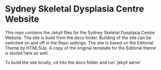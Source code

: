 # Sydney Skeletal Dysplasia Centre Website
This repo contains the Jekyll files for the Sydney Skeletal Dysplasia Centre Website. The site is build from the docs folder. Building of the site can be switched on and off in the Repo settings. The site is based on the Editorial Theme by HTML5Up. A copy of the original template for the Editorial theme is stored here as well.

To build the site locally, cd into the docs folder and run 'jekyll serve'

